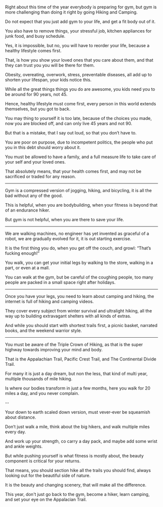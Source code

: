 Right about this time of the year everybody is preparing for gym,
but gym is more challenging than doing it right by going Hiking and Camping.

Do not expect that you just add gym to your life,
and get a fit body out of it.

You also have to remove things,
your stressful job, kitchen appliances for junk food, and busy schedule.

Yes, it is impossible, but no, you will have to reorder your life,
because a healthy lifestyle comes first.

That, is how you show your loved ones that you care about them,
and that they can trust you you will be there for them.

Obesity, overeating, overwork, stress, preventable diseases,
all add up to shorten your lifespan, your kids notice this.

While all the great things things you do are awesome,
you kids need you to be around for 90 years, not 45.

Hence, healthy lifestyle must come first,
every person in this world extends themselves, but you got to back.

You may thing to yourself it is too late, because of the choices you made,
now you are blocked off, and can only live 45 years and not 90.

But that is a mistake, that I say out loud,
so that you don’t have to.

You are poor on purpose, due to incompetent politics,
the people who put you in this debt should worry about it.

You must be allowed to have a family,
and a full measure life to take care of your self and your loved ones.

That absolutely means, that your health comes first,
and may not be sacrificed or traded for any reason.

---

Gym is a compressed version of jogging, hiking, and bicycling,
it is all the bad without any of the good.

This is helpful, when you are bodybuilding,
when your fitness is beyond that of an endurance hiker.

But gym is not helpful,
when you are there to save your life.

---

We are walking machines, no engineer has yet invented as graceful of a robot,
we are gradually evolved for it, it is out starting exercise.

It is the first thing you do, when you get off the couch,
and growl: “That’s fucking enough!”

You walk, you can get your initial legs by walking to the store,
walking in a part, or even at a mall.

You can walk at the gym, but be careful of the coughing people,
too many people are packed in a small space right after holidays.

---

Once you have your legs, you need to learn about camping and hiking,
the internet is full of hiking and camping videos.

They cover every subject from winter survival and ultralight hiking,
all the way up to building extravagant shelters with all kinds of extras.

And while you should start with shortest trails first,
a picnic basket, narrated books, and the weekend warrior style.

---

You must be aware of the Triple Crown of Hiking,
as that is the super highway towards improving your mind and body.

That is the Appalachian Trail, Pacific Crest Trail,
and The Continental Divide Trail.

For many it is just a day dream, but non the less,
that kind of multi year, multiple thousands of mile hiking.

Is where our bodies transform in just a few months,
here you walk for 20 miles a day, and you never complain.

--

Your down to earth scaled down version,
must vever-ever be squeamish about distance.

Don’t just walk a mile, think about the big hikers,
and walk multiple miles every day.

And work up your strength, co carry a day pack,
and maybe add some wrist and ankle weights.

But while pushing yourself is what fitness is mostly about,
the beauty component is critical for your returns.

That means, you should section hike all the trails you should find,
always looking out for the beautiful side of nature.

It is the beauty and changing scenery,
that will make all the difference.

This year, don't just go back to the gym,
become a hiker, learn camping, and set your eye on the Appalacian Trail.
